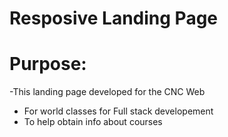# Resposive Landing Page

# Purpose:
-This landing page developed for the CNC Web
- For world classes for Full stack developement
- To help obtain info about courses
  

